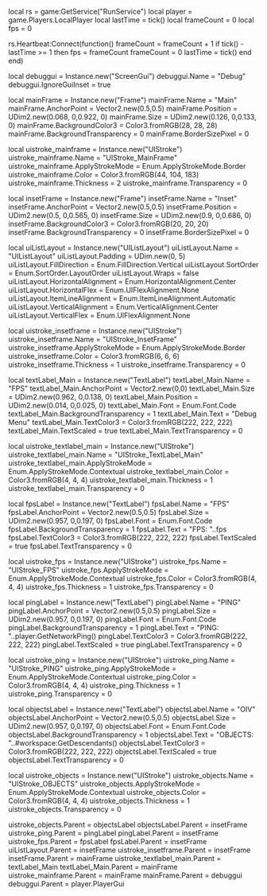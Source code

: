 local rs = game:GetService("RunService")
local player = game.Players.LocalPlayer
local lastTime = tick()
local frameCount = 0
local fps = 0

rs.Heartbeat:Connect(function()
	frameCount = frameCount + 1
	if tick() - lastTime >= 1 then
		fps = frameCount
		frameCount = 0
		lastTime = tick()
	end
end)

local debuggui = Instance.new("ScreenGui")
debuggui.Name = "Debug"
debuggui.IgnoreGuiInset = true

local mainFrame = Instance.new("Frame")
mainFrame.Name = "Main"
mainFrame.AnchorPoint = Vector2.new(0.5,0.5)
mainFrame.Position = UDim2.new(0.068, 0,0.922, 0)
mainFrame.Size = UDim2.new(0.126, 0,0.133, 0)
mainFrame.BackgroundColor3 = Color3.fromRGB(28, 28, 28)
mainFrame.BackgroundTransparency = 0
mainFrame.BorderSizePixel = 0

local uistroke_mainframe = Instance.new("UIStroke")
uistroke_mainframe.Name = "UIStroke_MainFrame"
uistroke_mainframe.ApplyStrokeMode = Enum.ApplyStrokeMode.Border
uistroke_mainframe.Color = Color3.fromRGB(44, 104, 183)
uistroke_mainframe.Thickness = 2
uistroke_mainframe.Transparency = 0

local insetFrame = Instance.new("Frame")
insetFrame.Name = "Inset"
insetFrame.AnchorPoint = Vector2.new(0.5,0.5)
insetFrame.Position = UDim2.new(0.5, 0,0.565, 0)
insetFrame.Size = UDim2.new(0.9, 0,0.686, 0)
insetFrame.BackgroundColor3 = Color3.fromRGB(20, 20, 20)
insetFrame.BackgroundTransparency = 0
insetFrame.BorderSizePixel = 0

local uiListLayout = Instance.new("UIListLayout")
uiListLayout.Name = "UIListLayout"
uiListLayout.Padding = UDim.new(0, 5)
uiListLayout.FillDirection = Enum.FillDirection.Vertical
uiListLayout.SortOrder = Enum.SortOrder.LayoutOrder
uiListLayout.Wraps = false
uiListLayout.HorizontalAlignment = Enum.HorizontalAlignment.Center
uiListLayout.HorizontalFlex = Enum.UIFlexAlignment.None
uiListLayout.ItemLineAlignment = Enum.ItemLineAlignment.Automatic
uiListLayout.VerticalAlignment = Enum.VerticalAlignment.Center
uiListLayout.VerticalFlex = Enum.UIFlexAlignment.None

local uistroke_insetframe = Instance.new("UIStroke")
uistroke_insetframe.Name = "UIStroke_InsetFrame"
uistroke_insetframe.ApplyStrokeMode = Enum.ApplyStrokeMode.Border
uistroke_insetframe.Color = Color3.fromRGB(6, 6, 6)
uistroke_insetframe.Thickness = 1
uistroke_insetframe.Transparency = 0

local textLabel_Main = Instance.new("TextLabel")
textLabel_Main.Name = "FPS"
textLabel_Main.AnchorPoint = Vector2.new(0,0)
textLabel_Main.Size = UDim2.new(0.962, 0,0.138, 0)
textLabel_Main.Position = UDim2.new(0.014, 0,0.025, 0)
textLabel_Main.Font = Enum.Font.Code
textLabel_Main.BackgroundTransparency = 1
textLabel_Main.Text = "Debug Menu"
textLabel_Main.TextColor3 = Color3.fromRGB(222, 222, 222)
textLabel_Main.TextScaled = true
textLabel_Main.TextTransparency = 0

local uistroke_textlabel_main = Instance.new("UIStroke")
uistroke_textlabel_main.Name = "UIStroke_TextLabel_Main"
uistroke_textlabel_main.ApplyStrokeMode = Enum.ApplyStrokeMode.Contextual
uistroke_textlabel_main.Color = Color3.fromRGB(4, 4, 4)
uistroke_textlabel_main.Thickness = 1
uistroke_textlabel_main.Transparency = 0

local fpsLabel = Instance.new("TextLabel")
fpsLabel.Name = "FPS"
fpsLabel.AnchorPoint = Vector2.new(0.5,0.5)
fpsLabel.Size = UDim2.new(0.957, 0,0.197, 0)
fpsLabel.Font = Enum.Font.Code
fpsLabel.BackgroundTransparency = 1
fpsLabel.Text = "FPS: "..fps
fpsLabel.TextColor3 = Color3.fromRGB(222, 222, 222)
fpsLabel.TextScaled = true
fpsLabel.TextTransparency = 0

local uistroke_fps = Instance.new("UIStroke")
uistroke_fps.Name = "UIStroke_FPS"
uistroke_fps.ApplyStrokeMode = Enum.ApplyStrokeMode.Contextual
uistroke_fps.Color = Color3.fromRGB(4, 4, 4)
uistroke_fps.Thickness = 1
uistroke_fps.Transparency = 0

local pingLabel = Instance.new("TextLabel")
pingLabel.Name = "PING"
pingLabel.AnchorPoint = Vector2.new(0.5,0.5)
pingLabel.Size = UDim2.new(0.957, 0,0.197, 0)
pingLabel.Font = Enum.Font.Code
pingLabel.BackgroundTransparency = 1
pingLabel.Text = "PING: "..player:GetNetworkPing()
pingLabel.TextColor3 = Color3.fromRGB(222, 222, 222)
pingLabel.TextScaled = true
pingLabel.TextTransparency = 0

local uistroke_ping = Instance.new("UIStroke")
uistroke_ping.Name = "UIStroke_PING"
uistroke_ping.ApplyStrokeMode = Enum.ApplyStrokeMode.Contextual
uistroke_ping.Color = Color3.fromRGB(4, 4, 4)
uistroke_ping.Thickness = 1
uistroke_ping.Transparency = 0

local objectsLabel = Instance.new("TextLabel")
objectsLabel.Name = "OIV"
objectsLabel.AnchorPoint = Vector2.new(0.5,0.5)
objectsLabel.Size = UDim2.new(0.957, 0,0.197, 0)
objectsLabel.Font = Enum.Font.Code
objectsLabel.BackgroundTransparency = 1
objectsLabel.Text = "OBJECTS: "..#workspace:GetDescendants()
objectsLabel.TextColor3 = Color3.fromRGB(222, 222, 222)
objectsLabel.TextScaled = true
objectsLabel.TextTransparency = 0

local uistroke_objects = Instance.new("UIStroke")
uistroke_objects.Name = "UIStroke_OBJECTS"
uistroke_objects.ApplyStrokeMode = Enum.ApplyStrokeMode.Contextual
uistroke_objects.Color = Color3.fromRGB(4, 4, 4)
uistroke_objects.Thickness = 1
uistroke_objects.Transparency = 0

uistroke_objects.Parent = objectsLabel
objectsLabel.Parent = insetFrame
uistroke_ping.Parent = pingLabel
pingLabel.Parent = insetFrame
uistroke_fps.Parent = fpsLabel
fpsLabel.Parent = insetFrame
uiListLayout.Parent = insetFrame
uistroke_insetframe.Parent = insetFrame
insetFrame.Parent = mainFrame
uistroke_textlabel_main.Parent = textLabel_Main
textLabel_Main.Parent = mainFrame
uistroke_mainframe.Parent = mainFrame
mainFrame.Parent = debuggui
debuggui.Parent = player.PlayerGui
